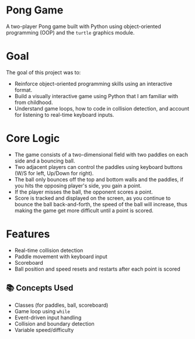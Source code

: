 # Pong Game

A two-player Pong game built with Python using object-oriented programming (OOP) and the `turtle` graphics module.

# Goal

The goal of this project was to:
- Reinforce object-oriented programming skills using an interactive format.
- Build a visually interactive game using Python that I am familiar with from childhood.
- Understand game loops, how to code in collision detection, and account for listening to real-time keyboard inputs.

# Core Logic

- The game consists of a two-dimensional field with two paddles on each side and a bouncing ball.
- Two adjacent players can control the paddles using keyboard buttons (W/S for left, Up/Down for right).
- The ball only bounces off the top and bottom walls and the paddles, if you hits the opposing player's side, you gain a point.
- If the player misses the ball, the opponent scores a point.
- Score is tracked and displayed on the screen, as you continue to bounce the ball back-and-forth, the speed of the ball will increase, thus making the game get more difficult until a point is scored.

# Features

- Real-time collision detection
- Paddle movement with keyboard input
- Scoreboard
- Ball position and speed resets and restarts after each point is scored

## 📚 Concepts Used

- Classes (for paddles, ball, scoreboard)
- Game loop using `while`
- Event-driven input handling
- Collision and boundary detection
- Variable speed/difficulty
